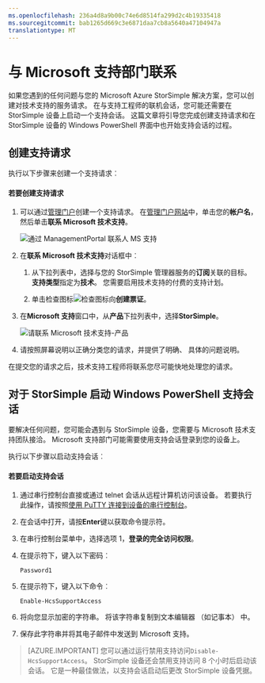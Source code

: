 ```yaml
---
ms.openlocfilehash: 236a4d8a9b00c74e6d8514fa299d2c4b19335418
ms.sourcegitcommit: bab1265d669c3e6871daa7cb8a5640a47104947a
translationtype: MT
---
```

<properties 
   pageTitle="与 Microsoft 支持部门联系 |Microsoft Azure"
   description="了解如何创建支持请求和 StorSimple 设备上启动一个支持会话。"
   services="storsimple"
   documentationCenter=""
   authors="alkohli"
   manager="carolz"
   editor="" />
<tags 
   ms.service="storsimple"
   ms.devlang="na"
   ms.topic="article"
   ms.tgt_pltfrm="na"
   ms.workload="na"
   ms.date="08/31/2015"
   ms.author="alkohli" />

# 与 Microsoft 支持部门联系

如果您遇到的任何问题与您的 Microsoft Azure StorSimple 解决方案，您可以创建对技术支持的服务请求。 在与支持工程师的联机会话，您可能还需要在 StorSimple 设备上启动一个支持会话。 这篇文章将引导您完成创建支持请求和在 StorSimple 设备的 Windows PowerShell 界面中也开始支持会话的过程。

## 创建支持请求

执行以下步骤来创建一个支持请求︰

#### 若要创建支持请求

1. 可以通过[管理门户](http://manage.windowsazure.com/)创建一个支持请求。 在[管理门户网站](http://manage.windowsazure.com/)中，单击您的**帐户名**，然后单击**联系 Microsoft 技术支持**。

    ![通过 ManagementPortal 联系人 MS 支持](./media/storsimple-contact-microsoft-support/IC777286.png)

2. 在**联系 Microsoft 技术支持**对话框中︰                             

    1. 从下拉列表中，选择与您的 StorSimple 管理器服务的**订阅**关联的目标。 **支持类型**指定为**技术**。 您需要启用技术支持的付费的支持计划。

    2. 单击检查图标![检查图标](./media/storsimple-contact-microsoft-support/IC740895.png)向**创建票证**。

3. 在**Microsoft 支持**窗口中，从**产品**下拉列表中，选择**StorSimple**。

    ![请联系 Microsoft 技术支持-产品](./media/storsimple-contact-microsoft-support/IC777288.png)

4. 请按照屏幕说明以正确分类您的请求，并提供了明确、 具体的问题说明。

在提交您的请求之后，技术支持工程师将联系您尽可能快地处理您的请求。

## 对于 StorSimple 启动 Windows PowerShell 支持会话

要解决任何问题，您可能会遇到与 StorSimple 设备，您需要与 Microsoft 技术支持团队接洽。 Microsoft 支持部门可能需要使用支持会话登录到您的设备上。 

执行以下步骤以启动支持会话︰

#### 若要启动支持会话

1. 通过串行控制台直接或通过 telnet 会话从远程计算机访问该设备。 若要执行此操作，请按照[使用 PuTTY 连接到设备的串行控制台](storsimple-deployment-walkthrough.md#use-putty-to-connect-to-the-device-serial-console)。

2. 在会话中打开，请按**Enter**键以获取命令提示符。

3. 在串行控制台菜单中，选择选项 1，**登录的完全访问权限**。

4. 在提示符下，键入以下密码︰ 

    `Password1`

5. 在提示符下，键入以下命令︰

    `Enable-HcsSupportAccess`

6. 将向您显示加密的字符串。 将该字符串复制到文本编辑器 （如记事本） 中。

7. 保存此字符串并将其电子邮件中发送到 Microsoft 支持。 

> [AZURE.IMPORTANT] 您可以通过运行禁用支持访问`Disable-HcsSupportAccess`。 StorSimple 设备还会禁用支持访问 8 个小时后启动该会话。 它是一种最佳做法，以支持会话启动后更改 StorSimple 设备凭据。